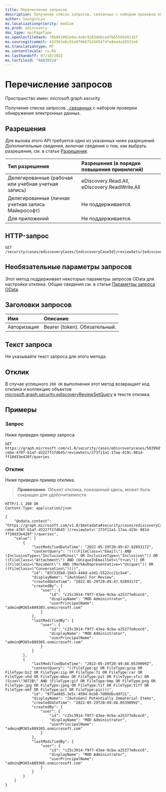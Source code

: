 ```yaml
---
title: Перечисление запросов
description: Получение списка запросов, связанных с набором проверки обнаружения электронных данных.
author: SeunginLyu
ms.localizationpriority: medium
ms.prod: ediscovery
doc_type: apiPageType
ms.openlocfilehash: 78b891082e0ec4e6c920346bcedfb65585d9216f
ms.sourcegitcommit: 432563e8c81e0f666752445474fe8eada26551e6
ms.translationtype: MT
ms.contentlocale: ru-RU
ms.lasthandoff: 07/18/2022
ms.locfileid: "66839524"
---
```

# <a name="list-queries"></a>Перечисление запросов
Пространство имен: microsoft.graph.security



Получение списка запросов [, связанных](../resources/security-ediscoveryreviewsetquery.md) с набором проверки обнаружения электронных данных.

## <a name="permissions"></a>Разрешения
Для вызова этого API требуется одно из указанных ниже разрешений. Дополнительные сведения, включая сведения о том, как выбрать разрешения, см. в статье [Разрешения](/graph/permissions-reference).

|Тип разрешения|Разрешения (в порядке повышения привилегий)|
|:---|:---|
|Делегированные (рабочая или учебная учетная запись)|eDiscovery.Read.All, eDiscovery.ReadWrite.All|
|Делегированные (личная учетная запись Майкрософт)|Не поддерживается.|
|Для приложений|Не поддерживается.|
## <a name="http-request"></a>HTTP-запрос

<!-- {
  "blockType": "ignored"
}
-->
``` http
GET /security/cases/ediscoveryCases/{ediscoveryCaseId}/reviewSets/{ediscoveryReviewSetId}/queries
```

## <a name="optional-query-parameters"></a>Необязательные параметры запросов
Этот метод поддерживает некоторые параметры запросов OData для настройки отклика. Общие сведения см. в статье [Параметры запроса OData](/graph/query-parameters).

## <a name="request-headers"></a>Заголовки запросов
|Имя|Описание|
|:---|:---|
|Авторизация|Bearer {token}. Обязательный.|

## <a name="request-body"></a>Текст запроса
Не указывайте текст запроса для этого метода.

## <a name="response"></a>Отклик

В случае успешного `200 OK` выполнения этот метод возвращает код отклика и коллекцию объектов [microsoft.graph.security.ediscoveryReviewSetQuery](../resources/security-ediscoveryreviewsetquery.md) в тексте отклика.

## <a name="examples"></a>Примеры

### <a name="request"></a>Запрос
Ниже приведен пример запроса.
<!-- {
  "blockType": "request",
  "name": "list_ediscoveryreviewsetquery"
}
-->
``` http
GET https://graph.microsoft.com/v1.0/security/cases/eDiscoverycases/58399dff-cebe-478f-b1af-d3227f1fd645/reviewSets/273f11a1-17aa-419c-981d-ff10d33e420f/queries
```


### <a name="response"></a>Отклик
Ниже приведен пример отклика.
>**Примечание.** Объект отклика, показанный здесь, может быть сокращен для удобочитаемости.
<!-- {
  "blockType": "response",
  "truncated": true,
  "@odata.type": "Collection(microsoft.graph.security.ediscoveryReviewSetQuery)"
}
-->
``` http
HTTP/1.1 200 OK
Content-Type: application/json

{
    "@odata.context": "https://graph.microsoft.com/v1.0/$metadata#security/cases/ediscoveryCases('58399dff-cebe-478f-b1af-d3227f1fd645')/reviewSets('273f11a1-17aa-419c-981d-ff10d33e420f')/queries",
    "value": [
        {
            "lastModifiedDateTime": "2022-05-29T20:49:47.9289317Z",
            "contentQuery": "((((FileClass=\"Email\") AND (InclusiveType=\"InclusiveMinus\" OR InclusiveType=\"Inclusive\")) OR ((FileClass=\"Attachment\") AND (UniqueInEmailSet=\"true\")) OR ((FileClass=\"Document\") AND (MarkAsRepresentative=\"Unique\")) OR ((FileClass=\"Conversation\"))))",
            "id": "837335b0-1943-444d-a3d1-5522cc21c5a4",
            "displayName": "[AutoGen] For Review",
            "createdDateTime": "2022-05-29T20:49:47.9289317Z",
            "createdBy": {
                "user": {
                    "id": "c25c3914-f9f7-43ee-9cba-a25377e0cec6",
                    "displayName": "MOD Administrator",
                    "userPrincipalName": "admin@M365x809305.onmicrosoft.com"
                }
            },
            "lastModifiedBy": {
                "user": {
                    "id": "c25c3914-f9f7-43ee-9cba-a25377e0cec6",
                    "displayName": "MOD Administrator",
                    "userPrincipalName": "admin@M365x809305.onmicrosoft.com"
                }
            }
        },
        {
            "lastModifiedDateTime": "2022-05-29T20:49:48.0539099Z",
            "contentQuery": "((FileType:gz OR FileType:gzip OR FileType:bz2 OR FileType:zip OR FileType:7z OR FileType:rar OR FileType:vhd OR FileType:mbox OR FileType:pst OR FileType:sfx) OR (Size<\"3072B\" AND (FileType:gif OR FileType:bmp OR FileType:png OR FileType:jpg OR FileType:jpeg OR FileType:tif OR FileType:tiff OR FileType:emf OR FileType:pct OR FileType:pic)))",
            "id": "977ad4d5-3e5c-4594-8cb6-7d09dbcddf21",
            "displayName": "[AutoGen] Potentially Immaterial Items",
            "createdDateTime": "2022-05-29T20:49:48.0539099Z",
            "createdBy": {
                "user": {
                    "id": "c25c3914-f9f7-43ee-9cba-a25377e0cec6",
                    "displayName": "MOD Administrator",
                    "userPrincipalName": "admin@M365x809305.onmicrosoft.com"
                }
            },
            "lastModifiedBy": {
                "user": {
                    "id": "c25c3914-f9f7-43ee-9cba-a25377e0cec6",
                    "displayName": "MOD Administrator",
                    "userPrincipalName": "admin@M365x809305.onmicrosoft.com"
                }
            }
        }
    ]
}
```

